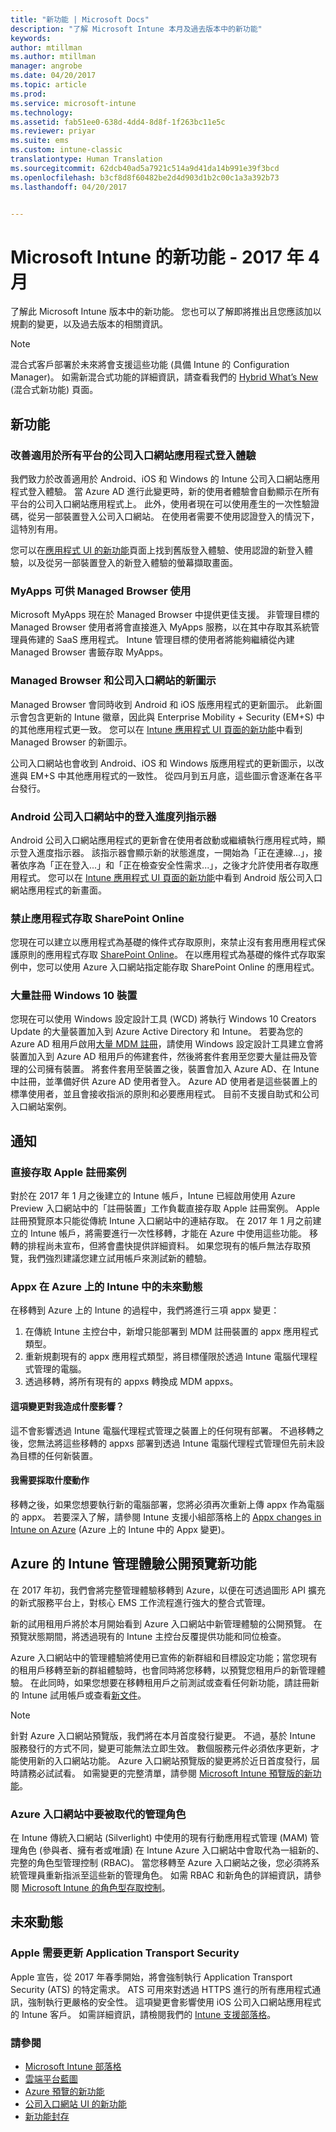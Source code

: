 ```yaml
---
title: "新功能 | Microsoft Docs"
description: "了解 Microsoft Intune 本月及過去版本中的新功能"
keywords: 
author: mtillman
ms.author: mtillman
manager: angrobe
ms.date: 04/20/2017
ms.topic: article
ms.prod: 
ms.service: microsoft-intune
ms.technology: 
ms.assetid: fab51ee0-638d-4dd4-8d8f-1f263bc11e5c
ms.reviewer: priyar
ms.suite: ems
ms.custom: intune-classic
translationtype: Human Translation
ms.sourcegitcommit: 62dcb40ad5a7921c514a9d41da14b991e39f3bcd
ms.openlocfilehash: b3cf8d8f60482be2d4d903d1b2c00c1a3a392b73
ms.lasthandoff: 04/20/2017


---
```

# <a name="whats-new-in-microsoft-intune---april-2017"></a>Microsoft Intune 的新功能 - 2017 年 4 月
了解此 Microsoft Intune 版本中的新功能。 您也可以了解即將推出且您應該加以規劃的變更，以及過去版本的相關資訊。

> [!Note]
> 混合式客戶部署於未來將會支援這些功能 (具備 Intune 的 Configuration Manager)。 如需新混合式功能的詳細資訊，請查看我們的 [Hybrid What’s New](https://docs.microsoft.com/sccm/mdm/understand/whats-new-in-hybrid-mobile-device-management) (混合式新功能) 頁面。

## <a name="new-capabilities"></a>新功能

### <a name="improved-sign-in-experience-across-company-portal-apps-for-all-platforms---user-story-1132123--"></a>改善適用於所有平台的公司入口網站應用程式登入體驗 <!--User Story 1132123-->

我們致力於改善適用於 Android、iOS 和 Windows 的 Intune 公司入口網站應用程式登入體驗。 當 Azure AD 進行此變更時，新的使用者體驗會自動顯示在所有平台的公司入口網站應用程式上。 此外，使用者現在可以使用產生的一次性驗證碼，從另一部裝置登入公司入口網站。 在使用者需要不使用認證登入的情況下，這特別有用。

您可以在[應用程式 UI 的新功能](whats-new-in-intune-app-ui.md)頁面上找到舊版登入體驗、使用認證的新登入體驗，以及從另一部裝置登入的新登入體驗的螢幕擷取畫面。

### <a name="myapps-available-for-managed-browser---822308-822303--"></a>MyApps 可供 Managed Browser 使用 <!--822308, 822303-->

Microsoft MyApps 現在於 Managed Browser 中提供更佳支援。 非管理目標的 Managed Browser 使用者將會直接進入 MyApps 服務，以在其中存取其系統管理員佈建的 SaaS 應用程式。 Intune 管理目標的使用者將能夠繼續從內建 Managed Browser 書籤存取 MyApps。

### <a name="new-icons-for-the-managed-browser-and-the-company-portal---918433-918431-971473--"></a>Managed Browser 和公司入口網站的新圖示 <!--918433, 918431, 971473-->

Managed Browser 會同時收到 Android 和 iOS 版應用程式的更新圖示。 此新圖示會包含更新的 Intune 徽章，因此與 Enterprise Mobility + Security (EM+S) 中的其他應用程式更一致。 您可以在 [Intune 應用程式 UI 頁面的新功能](whats-new-in-intune-app-ui.md)中看到 Managed Browser 的新圖示。

公司入口網站也會收到 Android、iOS 和 Windows 版應用程式的更新圖示，以改進與 EM+S 中其他應用程式的一致性。 從四月到五月底，這些圖示會逐漸在各平台發行。

### <a name="sign-in-progress-indicator-in-android-company-portal---953374--"></a>Android 公司入口網站中的登入進度列指示器 <!--953374-->

Android 公司入口網站應用程式的更新會在使用者啟動或繼續執行應用程式時，顯示登入進度指示器。 該指示器會顯示新的狀態進度，一開始為「正在連線...」，接著依序為「正在登入...」和「正在檢查安全性需求...」，之後才允許使用者存取應用程式。 您可以在 [Intune 應用程式 UI 頁面的新功能](whats-new-in-intune-app-ui.md)中看到 Android 版公司入口網站應用程式的新畫面。

### <a name="block-apps-from-accessing-sharepoint-online----679339---"></a>禁止應用程式存取 SharePoint Online <!-- 679339 -->

您現在可以建立以應用程式為基礎的條件式存取原則，來禁止沒有套用應用程式保護原則的應用程式存取 [SharePoint Online](/InTune/deploy-use/mam-ca-for-sharepoint-online)。 在以應用程式為基礎的條件式存取案例中，您可以使用 Azure 入口網站指定能存取 SharePoint Online 的應用程式。

### <a name="bulk-enroll-windows-10-devices----747607---"></a>大量註冊 Windows 10 裝置 <!-- 747607 -->

您現在可以使用 Windows 設定設計工具 (WCD) 將執行 Windows 10 Creators Update 的大量裝置加入到 Azure Active Directory 和 Intune。 若要為您的 Azure AD 租用戶啟用[大量 MDM 註冊](/intune/deploy-use/bulk-enroll-windows)，請使用 Windows 設定設計工具建立會將裝置加入到 Azure AD 租用戶的佈建套件，然後將套件套用至您要大量註冊及管理的公司擁有裝置。 將套件套用至裝置之後，裝置會加入 Azure AD、在 Intune 中註冊，並準備好供 Azure AD 使用者登入。  Azure AD 使用者是這些裝置上的標準使用者，並且會接收指派的原則和必要應用程式。 目前不支援自助式和公司入口網站案例。

## <a name="notices"></a>通知

### <a name="direct-access-to-apple-enrollment-scenarios---951869--"></a>直接存取 Apple 註冊案例 <!--951869-->

對於在 2017 年 1 月之後建立的 Intune 帳戶，Intune 已經啟用使用 Azure Preview 入口網站中的「註冊裝置」工作負載直接存取 Apple 註冊案例。 Apple 註冊預覽原本只能從傳統 Intune 入口網站中的連結存取。 在 2017 年 1 月之前建立的 Intune 帳戶，將需要進行一次性移轉，才能在 Azure 中使用這些功能。 移轉的排程尚未宣布，但將會盡快提供詳細資料。 如果您現有的帳戶無法存取預覽，我們強烈建議您建立試用帳戶來測試新的體驗。

### <a name="whats-coming-for-appx-in-intune-on-azure----1000270---"></a>Appx 在 Azure 上的 Intune 中的未來動態 <!-- 1000270 -->

在移轉到 Azure 上的 Intune 的過程中，我們將進行三項 appx 變更：

1. 在傳統 Intune 主控台中，新增只能部署到 MDM 註冊裝置的 appx 應用程式類型。
2. 重新規劃現有的 appx 應用程式類型，將目標僅限於透過 Intune 電腦代理程式管理的電腦。
3. 透過移轉，將所有現有的 appxs 轉換成 MDM appxs。

#### <a name="how-does-this-affect-me"></a>這項變更對我造成什麼影響？

這不會影響透過 Intune 電腦代理程式管理之裝置上的任何現有部署。 不過移轉之後，您無法將這些移轉的 appxs 部署到透過 Intune 電腦代理程式管理但先前未設為目標的任何新裝置。

#### <a name="what-action-do-i-need-to-take"></a>我需要採取什麼動作

移轉之後，如果您想要執行新的電腦部署，您將必須再次重新上傳 appx 作為電腦的 appx。 若要深入了解，請參閱 Intune 支援小組部落格上的 [Appx changes in Intune on Azure](https://aka.ms/appxchange) (Azure 上的 Intune 中的 Appx 變更)。  


## <a name="whats-new-in-the-public-preview-of-the-intune-admin-experience-on-azure---736542--"></a>Azure 的 Intune 管理體驗公開預覽新功能<!--736542-->

在 2017 年初，我們會將完整管理體驗移轉到 Azure，以便在可透過圖形 API 擴充的新式服務平台上，對核心 EMS 工作流程進行強大的整合式管理。

新的試用租用戶將於本月開始看到 Azure 入口網站中新管理體驗的公開預覽。 在預覽狀態期間，將透過現有的 Intune 主控台反覆提供功能和同位檢查。

Azure 入口網站中的管理體驗將使用已宣佈的新群組和目標設定功能；當您現有的租用戶移轉至新的群組體驗時，也會同時將您移轉，以預覽您租用戶的新管理體驗。 在此同時，如果您想要在移轉租用戶之前測試或查看任何新功能，請註冊新的 Intune 試用帳戶或查看[新文件](/intune-azure/introduction/whats-new)。

> [!Note]
> 針對 Azure 入口網站預覽版，我們將在本月首度發行變更。 不過，基於 Intune 服務發行的方式不同，變更可能無法立即生效。  數個服務元件必須依序更新，才能使用新的入口網站功能。 Azure 入口網站預覽版的變更將於近日首度發行，屆時請務必試試看。 如需變更的完整清單，請參閱 [Microsoft Intune 預覽版的新功能](/intune-azure/introduction/whats-new)。

### <a name="administration-roles-being-replaced-in-azure-portal"></a>Azure 入口網站中要被取代的管理角色

在 Intune 傳統入口網站 (Silverlight) 中使用的現有行動應用程式管理 (MAM) 管理角色 (參與者、擁有者或唯讀) 在 Intune Azure 入口網站中會取代為一組新的、完整的角色型管理控制 (RBAC)。 當您移轉至 Azure 入口網站之後，您必須將系統管理員重新指派至這些新的管理角色。 如需 RBAC 和新角色的詳細資訊，請參閱 [Microsoft Intune 的角色型存取控制](/intune-azure/access-control/role-based-access-control)。


## <a name="whats-coming"></a>未來動態

### <a name="apple-to-require-updates-for-application-transport-security---748318--"></a>Apple 需要更新 Application Transport Security <!--748318-->

Apple 宣告，從 2017 年春季開始，將會強制執行 Application Transport Security (ATS) 的特定需求。 ATS 可用來對透過 HTTPS 進行的所有應用程式通訊，強制執行更嚴格的安全性。 這項變更會影響使用 iOS 公司入口網站應用程式的 Intune 客戶。 如需詳細資訊，請檢閱我們的 [Intune 支援部落格](https://aka.ms/compportalats)。

### <a name="see-also"></a>請參閱
* [Microsoft Intune 部落格](http://go.microsoft.com/fwlink/?LinkID=273882)
* [雲端平台藍圖](https://www.microsoft.com/server-cloud/roadmap/Indevelopment.aspx?TabIndex=0&dropValue=Intune)
* [Azure 預覽的新功能](https://docs.microsoft.com/intune-azure/introduction/whats-new)
* [公司入口網站 UI 的新功能](https://docs.microsoft.com/intune/whats-new/whats-new-in-company-portal-ui)
* [新功能封存](whats-new-archive.md)

